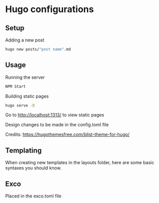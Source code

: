 # Hugo configurations

## Setup
Adding a new post
```bash
hugo new posts/"post name".md
```

## Usage
Running the server 
```bash
NPM Start
```

Building static pages
```bash
hugo serve -D
```
Go to [http://localhost:1313/](http://localhost:1313) to view static pages


Design changes to be made in the config.toml file

Credits: https://hugothemesfree.com/blist-theme-for-hugo/


## Templating
When creating new templates in the layouts folder, here are some basic syntaxes you should know.

## Exco
Placed in the exco.toml file

